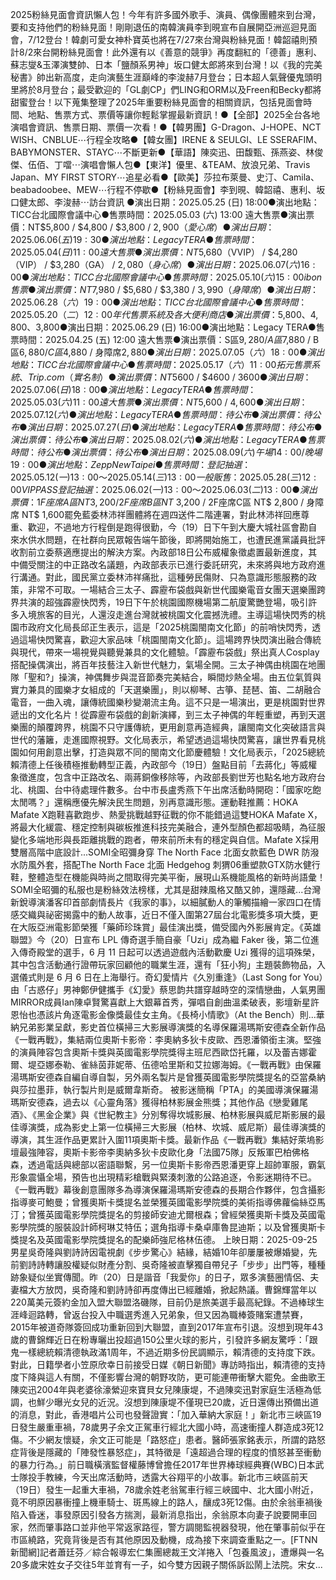 2025粉絲見面會資訊懶人包！今年有許多國外歌手、演員、偶像團體來到台灣，要和支持他們的粉絲見面！剛剛退伍的南韓演員李到晛宣布自展開亞洲巡迴見面會，7/12登台！韓劇可愛女神朴寶英也將在7/27來台灣與粉絲見面！韓韶禧則預計8/2來台開粉絲見面會！此外還有以《善意的競爭》再度翻紅的「德善」惠利、蘇志燮&玉澤演雙帥、日本「鹽顏系男神」坂口健太郎將來到台灣！以《我的完美秘書》帥出新高度，走向演藝生涯巔峰的李浚赫7月登台；日本超人氣聲優鬼頭明里將於8月登台；最受歡迎的「GL劇CP」們LING和ORM以及Freen和Becky都將甜蜜登台！以下蒐集整理了2025年重要粉絲見面會的相關資訊，包括見面會時間、地點、售票方式、票價等讓你輕鬆掌握最新資訊！●【全部】2025全台各地演唱會資訊、售票日期、票價一次看！●【韓男團】G-Dragon、J-HOPE、NCT WISH、CNBLUE⋯行程全攻略●【韓女團】IRENE & SEULGI、LE SSERAFIM、BABYMONSTER、STAYC⋯不斷更新●【華語】陳奕迅、田馥甄、孫燕姿、林俊傑、伍佰、丁噹⋯演唱會懶人包●【東洋】優里、&TEAM、放浪兄弟、Travis Japan、MY FIRST STORY⋯追星必看●【歐美】莎拉布萊曼、史汀、Camila、beabadoobee、MEW⋯行程不停歇●【粉絲見面會】李到晛、韓韶禧、惠利、坂口健太郎、李浚赫⋯訪台資訊 ●演出日期：2025.05.25 (日) 18:00●演出地點：TICC台北國際會議中心●售票時間：2025.05.03 (六) 13:00 遠大售票●演出票價：NT$5,800 / $4,800 / $3,800 / $2,900（愛心席）●演出日期：2025.06.06 (五) 19:30●演出地點：Legacy TERA●售票時間：2025.05.04 (日) 11:00 遠大售票●演出票價：NT$5,680（VVIP） / $4,280（VIP） / $3,280（GA） / $2,080（身心席）●演出日期：2025.06.07 (六) 16:00●演出地點：TICC 台北國際會議中心●售票時間：2025.05.10 (六) 15:00 ibon售票●演出票價：NT$7,980 / $5,680 / $3,380 / $3,990（身障席）●演出日期：2025.06.28（六）19:00●演出地點：TICC 台北國際會議中心●售票時間：2025.05.20（二）12:00 年代售票系統及各大便利商店●演出票價：$5,800、$4,800、$3,800●演出日期：2025.06.29 (日) 16:00●演出地點：Legacy TERA●售票時間：2025.04.25 (五) 12:00 遠大售票●演出票價：S區$9,280 / A區$7,880 / B區$6,880 / C區$4,880 / 身障席$2,880●演出日期：2025.07.05（六）18:00●演出地點：TICC 台北國際會議中心●售票時間：2025.05.17（六）11:00 拓元售票系統、Trip.com（實名制）●演出票價：NT$5600 / $4600 / $3600●演出日期：2025.07.06 (日) 18:00●演出地點：Legacy TERA●售票時間：2025.05.03 (六) 11:00 遠大售票●演出票價：NT$5,600 / $4,600●演出日期：2025.07.12 (六)●演出地點：Legacy TERA●售票時間：待公布●演出票價：待公布●演出日期：2025.07.27 (日)●演出地點：Legacy TERA●售票時間：待公布●演出票價：待公布●演出日期：2025.08.02 (六) ●演出地點：Legacy TERA ●售票時間：待公布 ●演出票價：待公布●演出日期：2025.08.09 (六) 午場14:00 / 晚場19:00●演出地點：Zepp New Taipei●售票時間：登記抽選：2025.05.12 (一) 13:00～2025.05.14 (三) 13:00 一般販售：2025.05.28 (三) 12:00 VIP PASS登記抽選：2025.06.02 (一) 13:00～2025.06.03 (二) 13:00●演出票價：1F座席A區 NT 3,200 / 2F座席B區 NT$ 3,200 / 2F座席C區 NT$ 2,800 / 身障席 NT$ 1,600罷免藍委林沛祥團體將在週四送件二階連署，對此林沛祥回應尊重、歡迎，不過地方行程倒是跑得很勤，今（19）日下午到大慶大城社區會勘自來水供水問題，在社群向民眾報告端午節後，即將開始施工，也遭民進黨議員批評收割前立委蔡適應提出的解決方案。內政部18日公布威權象徵處置最新進度，其中備受關注的中正路改名議題，內政部表示已進行委託研究，未來將與地方政府進行溝通。對此，國民黨立委林沛祥痛批，這種勞民傷財、只為意識形態服務的政策，非常不可取。一場結合三太子、霹靂布袋戲與新世代國樂電音女團天選樂團跨界共演的超強霹靂快閃秀，19日下午於桃園國際機場第二航廈驚艷登場，吸引許多入境旅客的目光，人還沒走進台灣就被桃園文化震撼洗禮。主導這場快閃秀的桃園市政府文化局長邱正生表示，這是「2025桃園閩南文化節」的前哨快閃秀，透過這場快閃驚喜，歡迎大家品味「桃園閩南文化節」。這場跨界快閃演出融合傳統與現代，帶來一場視覺與聽覺兼具的文化體驗。「霹靂布袋戲」祭出真人Cosplay搭配操偶演出，將百年技藝注入新世代魅力，氣場全開。三太子神偶由桃園在地團隊「聖和?」操演，神偶舞步與混音節奏完美結合，瞬間炒熱全場。由五位氣質與實力兼具的國樂才女組成的「天選樂團」，則以柳琴、古箏、琵琶、笛、二胡融合電音，一曲入魂，讓傳統國樂秒變潮流主角。這不只是一場演出，更是桃園對世界遞出的文化名片！從霹靂布袋戲的創新演繹，到三太子神偶的年輕重塑，再到天選樂團的顛覆跨界，桃園不只守護傳統，更用創意再造經典，讓閩南文化突破語言與世代的藩籬，走進國際視野。文化局表示，希望透過這場快閃驚喜，讓世界看見桃園如何用創意出擊，打造與眾不同的閩南文化節慶體驗！文化局表示，「2025總統賴清德上任後積極推動轉型正義，內政部今（19日）盤點目前「去蔣化」等威權象徵進度，包含中正路改名、兩蔣銅像移除等，內政部長劉世芳也點名地方政府台北、桃園、台中待處理件數多。台中市長盧秀燕下午出席活動時開砲：「國家吃飽太閒嗎？」還稱應優先解決民生問題，別再意識形態。運動鞋推薦：HOKA Mafate X跑鞋喜歡跑步、熱愛挑戰越野征戰的你不能錯過這雙HOKA Mafate X，將最大化緩震、穩定控制與碳板推進科技完美融合，連外型顏色都超吸睛，為征服變化多端地形與長距離挑戰的跑者，帶來前所未有的穩定與自信。Mafate X採用雙層高階中底設計...SOMI全昭彌身穿 The North Face 北面女款藍色 DWR 防潑水防風外套，搭配The North Face 北面 Hedgehog 刺猬06重塑款GTX防水健行鞋，整體造型在機能與時尚之間取得完美平衡，展現山系機能風格的新時尚語彙！SOMI全昭彌的私服也是粉絲效法榜樣，尤其是甜辣風格又酷又帥，還隱藏...台灣新銳導演潘客印首部劇情長片《我家的事》，以細膩動人的筆觸描繪一家四口在情感交織與祕密揭露中的動人故事，近日不僅入圍第27屆台北電影獎多項大獎，更在大阪亞洲電影節榮獲「藥師珍珠賞」最佳演出獎，備受國內外影展肯定。《英雄聯盟》今（20）日宣布 LPL 傳奇選手簡自豪「Uzi」成為繼 Faker 後，第二位進入傳奇殿堂的選手，6 月 11 日起可以透過遊戲內活動歡慶 Uzi 獲得的這項殊榮，其中包含活動通行證帶玩家回顧他的職業生涯，還有「狂小狗」主題裝飾物品，入選儀式則是 6 月 6 日在上海舉行。奇幻愛情片《久別重逢》（Last Song for You）由「古惑仔」男神鄭伊健攜手《幻愛》蔡思韵共譜穿越時空的深情戀曲，人氣男團MIRROR成員Ian陳卓賢驚喜獻上大銀幕首秀，彈唱自創曲溫柔破表，影壇新星許恩怡也憑該片角逐電影金像獎最佳女主角。《長椅小情歌》（At the Bench）則...華納兄弟影業呈獻，影史首位橫掃三大影展導演獎的名導保羅湯瑪斯安德森全新作品《一戰再戰》，集結兩位奧斯卡影帝：李奧納多狄卡皮歐、西恩潘領銜主演。堅強的演員陣容包含奧斯卡獎與英國電影學院獎得主班尼西歐岱托羅，以及蕾吉娜霍爾、堤亞娜泰勒、雀絲茵菲妮蒂、伍德哈里斯和艾拉娜海姆。《一戰再戰》由保羅湯瑪斯安德森自編自導自製，另外兩名製片是曾獲英國電影學院獎提名的亞當桑納與莎拉墨菲，執行製片則是威爾韋斯奇。 被影迷簡稱「PTA」的美國導演保羅湯瑪斯安德森，過去以《心靈角落》獲得柏林影展金熊獎；其他作品《戀愛雞尾酒》、《黑金企業》與《世紀教主》分別奪得坎城影展、柏林影展與威尼斯影展的最佳導演獎，成為影史上第一位橫掃三大影展（柏林、坎城、威尼斯）最佳導演獎的導演，其生涯作品更累計入圍11項奧斯卡獎。最新作品《一戰再戰》集結好萊塢影壇最強陣容，奧斯卡影帝李奧納多狄卡皮歐化身「法國75隊」反叛軍巴柏佛格森，透過電話與總部以密語聯繫，另一位奧斯卡影帝西恩潘更穿上超帥軍服，霸氣形象震懾全場，預告也出現精彩槍戰與緊湊刺激的公路追逐，令影迷期待不已。 《一戰再戰》幕後創意團隊多為導演保羅湯瑪斯安德森的長期合作夥伴，包含攝影指導麥可鮑曼；曾獲奧斯卡獎提名並榮獲英國電影學院獎的美術指導佛蘿倫絲亞馬汀；曾獲英國電影學院獎提名的剪接師安迪尤爾根森；曾經榮獲奧斯卡獎及英國電影學院獎的服裝設計師柯琳艾特伍；選角指導卡桑卓庫魯昆迪斯；以及曾獲奧斯卡獎提名及英國電影學院獎提名的配樂師強尼格林伍德。 上映日期：2025-09-25男星吳奇隆與劉詩詩因電視劇《步步驚心》結緣，結婚10年卻屢屢被爆婚變，先前劉詩詩轉讓股權疑似財產分割、吳奇隆被直擊獨自帶兒子「步步」出門等，種種跡象疑似坐實傳聞。昨（20）日是諧音「我愛你」的日子，眾多演藝圈情侶、夫妻檔大方放閃，吳奇隆和劉詩詩卻再度傳出已經離婚，掀起熱議。曹錦輝當年以220萬美元簽約金加入盟大聯盟洛磯隊，目前仍是旅美選手最高紀錄。不過棒球生涯峰迴路轉，曾返台投入中職選秀進入兄弟象，但又因為職棒簽賭案遭禁賽，2015年被道奇隊簽回成功重新回到大聯盟，直到2017年宣布引退。沒想到現年43歲的曹錦輝近日在粉專曬出投超過150公里火球的影片，引發許多網友驚呼：「跟鬼一樣總統賴清德執政滿1周年，不過近期多份民調顯示，賴清德的支持度下跌。對此，日籍學者小笠原欣幸日前接受日媒《朝日新聞》專訪時指出，賴清德的支持度下降與這人有關，不僅影響台灣的朝野攻防，更可能連帶衝擊大罷免。金曲歌王陳奕迅2004年與老婆徐濠縈迎來寶貝女兒陳康堤，不過陳奕迅對家庭生活極為低調，也鮮少曝光女兒的近況。沒想到陳康堤不僅現已20歲，近日還傳出預備出道的消息，對此，香港唱片公司也發聲證實：「加入華納大家庭！」新北市三峽區19日發生嚴重車禍，78歲男子余文正駕車行經北大國小時，高速衝撞人群造成3死12傷。不少網友懷疑，余文正可能是「路怒症」患者。醫師張家銘表示，所謂的路怒症背後是隱藏的「陣發性暴怒症」，其特徵是「遠超過合理的程度的憤怒甚至衝動的暴力行為。」前日職橫濱監督權藤博曾擔任2017年世界棒球經典賽(WBC)日本武士隊投手教練，今天出席活動時，透露大谷翔平的小故事。新北市三峽區前天（19日）發生一起重大車禍，78歲余姓老翁駕車行經三峽國中、北大國小附近，竟不明原因暴衝撞上機車騎士、斑馬線上的路人，釀成3死12傷。由於余翁車禍後陷入昏迷，事發原因引發各方揣測，最新消息指出，余翁原本向妻子說要開車回家，然而肇事路口並非他平常返家路徑，警方調閱監視器發現，他在肇事前似乎在市區繞路，究竟背後是否有其他原因及動機，成為接下來調查重點之一。[FTNN新聞網]記者蕭廷芬／綜合報導宏仁集團總裁王文洋捲入「包養風波」，遭爆與一名20多歲宋姓女子交往5年並育有一子，如今雙方因親子關係訴訟鬧上法院。宋女...